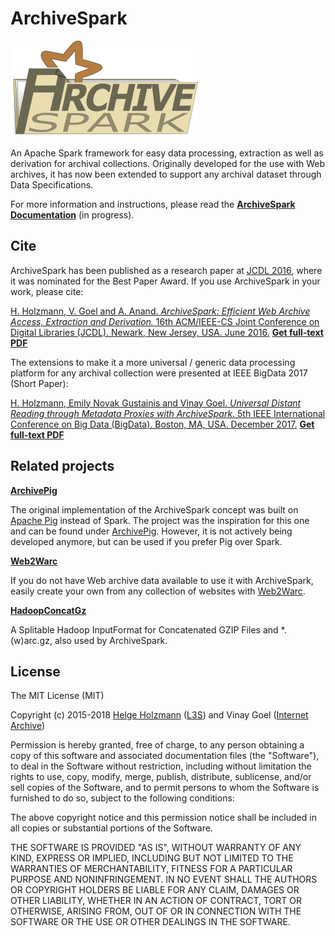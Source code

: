 # ArchiveSpark

![ArchiveSpark Logo](./logo.png)

An Apache Spark framework for easy data processing, extraction as well as derivation for archival collections. Originally developed for the use with Web archives, it has now been extended to support any archival dataset through Data Specifications.

For more information and instructions, please read the **[ArchiveSpark Documentation](docs/README.md)** (in progress).

## Cite

ArchiveSpark has been published as a research paper at [JCDL 2016](http://www.jcdl2016.org), where it was nominated for the Best Paper Award.
If you use ArchiveSpark in your work, please cite:

[H. Holzmann, V. Goel and A. Anand. *ArchiveSpark: Efficient Web Archive Access, Extraction and Derivation.* 16th ACM/IEEE-CS Joint Conference on Digital Libraries (JCDL). Newark, New Jersey, USA. June 2016.](http://dl.acm.org/citation.cfm?id=2910902) [**Get full-text PDF**](http://www.helgeholzmann.de/papers/JCDL_2016_ArchiveSpark.pdf)

The extensions to make it a more universal / generic data processing platform for any archival collection were presented at IEEE BigData 2017 (Short Paper):

[H. Holzmann, Emily Novak Gustainis and Vinay Goel. *Universal Distant Reading through Metadata Proxies with ArchiveSpark*. 5th IEEE International Conference on Big Data (BigData). Boston, MA, USA. December 2017.](http://cci.drexel.edu/bigdata/bigdata2017/AcceptedPapers.html) [**Get full-text PDF**](http://www.helgeholzmann.de/papers/BIGDATA_2017.pdf)

## Related projects

__[ArchivePig](https://github.com/helgeho/ArchivePig)__

The original implementation of the ArchiveSpark concept was built on [Apache Pig](https://pig.apache.org) instead of Spark.
The project was the inspiration for this one and can be found under [ArchivePig](https://github.com/helgeho/ArchivePig).
However, it is not actively being developed anymore, but can be used if you prefer Pig over Spark.

__[Web2Warc](https://github.com/helgeho/Web2Warc)__

If you do not have Web archive data available to use it with ArchiveSpark, easily create your own from any collection of websites with [Web2Warc](https://github.com/helgeho/Web2Warc).

__[HadoopConcatGz](https://github.com/helgeho/HadoopConcatGz)__

A Splitable Hadoop InputFormat for Concatenated GZIP Files and *.(w)arc.gz, also used by ArchiveSpark.

## License

The MIT License (MIT)

Copyright (c) 2015-2018 [Helge Holzmann](http://www.HelgeHolzmann.de) ([L3S](http://www.L3S.de)) and Vinay Goel ([Internet Archive](http://www.archive.org))

Permission is hereby granted, free of charge, to any person obtaining a copy
of this software and associated documentation files (the "Software"), to deal
in the Software without restriction, including without limitation the rights
to use, copy, modify, merge, publish, distribute, sublicense, and/or sell
copies of the Software, and to permit persons to whom the Software is
furnished to do so, subject to the following conditions:

The above copyright notice and this permission notice shall be included in all
copies or substantial portions of the Software.

THE SOFTWARE IS PROVIDED "AS IS", WITHOUT WARRANTY OF ANY KIND, EXPRESS OR
IMPLIED, INCLUDING BUT NOT LIMITED TO THE WARRANTIES OF MERCHANTABILITY,
FITNESS FOR A PARTICULAR PURPOSE AND NONINFRINGEMENT. IN NO EVENT SHALL THE
AUTHORS OR COPYRIGHT HOLDERS BE LIABLE FOR ANY CLAIM, DAMAGES OR OTHER
LIABILITY, WHETHER IN AN ACTION OF CONTRACT, TORT OR OTHERWISE, ARISING FROM,
OUT OF OR IN CONNECTION WITH THE SOFTWARE OR THE USE OR OTHER DEALINGS IN THE
SOFTWARE.
